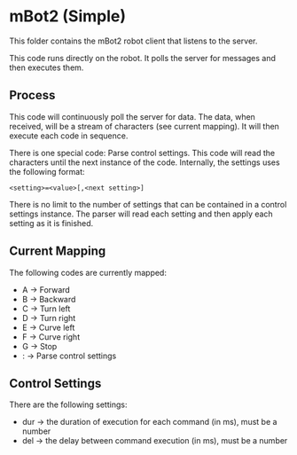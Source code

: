 # mBot2 (Simple)

This folder contains the mBot2 robot client that listens to the server.

This code runs directly on the robot. It polls the server for messages and then executes them.

## Process

This code will continuously poll the server for data. The data, when received, will be a stream of characters (see current mapping). It will then execute each code in sequence.

There is one special code: Parse control settings. This code will read the characters until the next instance of the code. Internally, the settings uses the following format:

    <setting>=<value>[,<next setting>]

There is no limit to the number of settings that can be contained in a control settings instance. The parser will read each setting and then apply each setting as it is finished.

## Current Mapping

The following codes are currently mapped:

- A -> Forward
- B -> Backward
- C -> Turn left
- D -> Turn right
- E -> Curve left
- F -> Curve right
- G -> Stop
- : -> Parse control settings

## Control Settings

There are the following settings:

- dur -> the duration of execution for each command (in ms), must be a number
- del -> the delay between command execution (in ms), must be a number
